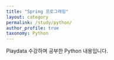 ```yaml
---
title: "Spring 프로그래밍"
layout: category
permalink: /study/python/
author_profile: true
taxonomy: Python
---
```


Playdata 수강하며 공부한 Python 내용입니다.
